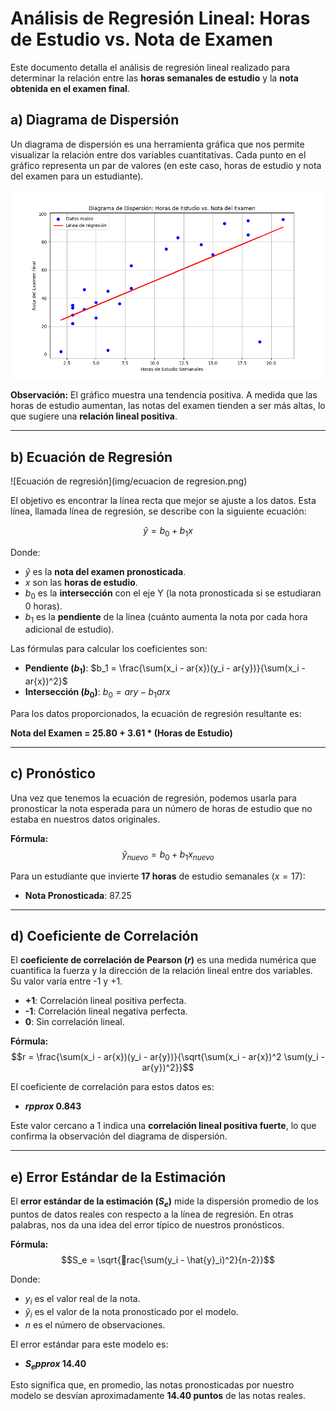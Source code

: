 # Análisis de Regresión Lineal: Horas de Estudio vs. Nota de Examen

Este documento detalla el análisis de regresión lineal realizado para determinar la relación entre las **horas semanales de estudio** y la **nota obtenida en el examen final**.

## a) Diagrama de Dispersión

Un diagrama de dispersión es una herramienta gráfica que nos permite visualizar la relación entre dos variables cuantitativas. Cada punto en el gráfico representa un par de valores (en este caso, horas de estudio y nota del examen para un estudiante).

![Diagrama de Dispersión con Datos Reales](img/figura_1.png)

**Observación:** El gráfico muestra una tendencia positiva. A medida que las horas de estudio aumentan, las notas del examen tienden a ser más altas, lo que sugiere una **relación lineal positiva**.

---

## b) Ecuación de Regresión

![Ecuación de regresión](img/ecuacion de regresion.png)

El objetivo es encontrar la línea recta que mejor se ajuste a los datos. Esta línea, llamada línea de regresión, se describe con la siguiente ecuación:

$$\hat{y} = b_0 + b_1 x$$

Donde:
- $\hat{y}$ es la **nota del examen pronosticada**.
- $x$ son las **horas de estudio**.
- $b_0$ es la **intersección** con el eje Y (la nota pronosticada si se estudiaran 0 horas).
- $b_1$ es la **pendiente** de la línea (cuánto aumenta la nota por cada hora adicional de estudio).

Las fórmulas para calcular los coeficientes son:
- **Pendiente ($b_1$)**: $b_1 = \frac{\sum(x_i -  ar{x})(y_i -  ar{y})}{\sum(x_i -  ar{x})^2}$
- **Intersección ($b_0$)**: $b_0 =  ar{y} - b_1  ar{x}$

Para los datos proporcionados, la ecuación de regresión resultante es:

**Nota del Examen = 25.80 + 3.61 * (Horas de Estudio)**

---

## c) Pronóstico

Una vez que tenemos la ecuación de regresión, podemos usarla para pronosticar la nota esperada para un número de horas de estudio que no estaba en nuestros datos originales.

**Fórmula:**
$$\hat{y}_{nuevo} = b_0 + b_1 x_{nuevo}$$

Para un estudiante que invierte **17 horas** de estudio semanales ($x=17$):

- **Nota Pronosticada**: 87.25

---

## d) Coeficiente de Correlación

El **coeficiente de correlación de Pearson ($r$)** es una medida numérica que cuantifica la fuerza y la dirección de la relación lineal entre dos variables. Su valor varía entre -1 y +1.

- **+1**: Correlación lineal positiva perfecta.
- **-1**: Correlación lineal negativa perfecta.
- **0**: Sin correlación lineal.

**Fórmula:**
$$r = \frac{\sum(x_i -  ar{x})(y_i -  ar{y})}{\sqrt{\sum(x_i -  ar{x})^2 \sum(y_i -  ar{y})^2}}$$

El coeficiente de correlación para estos datos es:

- **$r  pprox$ 0.843**

Este valor cercano a 1 indica una **correlación lineal positiva fuerte**, lo que confirma la observación del diagrama de dispersión.

---

## e) Error Estándar de la Estimación

El **error estándar de la estimación ($S_e$)** mide la dispersión promedio de los puntos de datos reales con respecto a la línea de regresión. En otras palabras, nos da una idea del error típico de nuestros pronósticos.

**Fórmula:**
$$S_e = \sqrt{rac{\sum(y_i - \hat{y}_i)^2}{n-2}}$$

Donde:
- $y_i$ es el valor real de la nota.
- $\hat{y}_i$ es el valor de la nota pronosticado por el modelo.
- $n$ es el número de observaciones.

El error estándar para este modelo es:

- **$S_e  pprox$ 14.40**

Esto significa que, en promedio, las notas pronosticadas por nuestro modelo se desvían aproximadamente **14.40 puntos** de las notas reales.